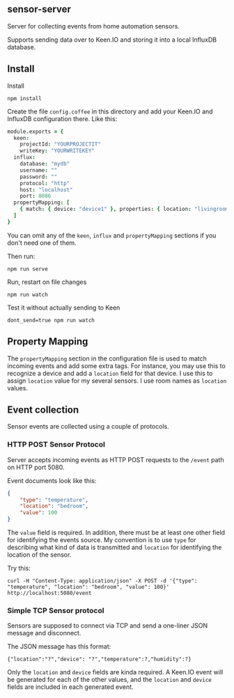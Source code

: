 ## sensor-server

Server for collecting events from home automation sensors.

Supports sending data over to Keen.IO and storing it into a local InfluxDB database.

## Install

Install

    npm install

Create the file `config.coffee` in this  directory and add your Keen.IO and InfluxDB configuration there. Like this:

```coffeescript
module.exports = {
  keen:
    projectId: "YOURPROJECTIT"
    writeKey: "YOURWRITEKEY"
  influx:
    database: "mydb"
    username: ""
    password: ""
    protocol: "http"
    host: "localhost"
    port: 8086
  propertyMapping: [
    { match: { device: "device1" }, properties: { location: "livingroom" }}
  ]
}
```

You can omit any of the `keen`, `influx` and `propertyMapping` sections if you don't need one of them.

Then run:

    npm run serve

Run, restart on file changes

    npm run watch

Test it without actually sending to Keen

    dont_send=true npm run watch

## Property Mapping

The `propertyMapping` section in the configuration file is used to match incoming events and add some extra tags. For instance,
you may use this to recognize a device and add a `location` field for that device. I use this to assign `location` value for my 
several sensors. I use room names as `location` values.

## Event collection

Sensor events are collected using a couple of protocols.

### HTTP POST Sensor Protocol

Server accepts incoming events as HTTP POST requests to the `/event` path on HTTP port 5080.

Event documents look like this:

```json
{
    "type": "temperature", 
    "location": "bedroom", 
    "value": 100
}
```

The `value` field is required. In addition, there must be at least one other field for identifying the events source. My convention is to use `type` for describing what kind of data is transmitted and `location` for identifying the location of the sensor.

Try this:

    curl -H "Content-Type: application/json" -X POST -d '{"type": "temperature", "location": "bedroom", "value": 100}' http://localhost:5080/event

### Simple TCP Sensor protocol

Sensors are supposed to connect via TCP and send a one-liner JSON message and disconnect.

The JSON message has this format:

    {"location":"?","device": "?","temperature":?,"humidity":?}

Only the `location` and `device` fields are kinda required. A Keen.IO event
will be generated for each of the other values, and the `location` and `device`
fields are included in each generated event.
